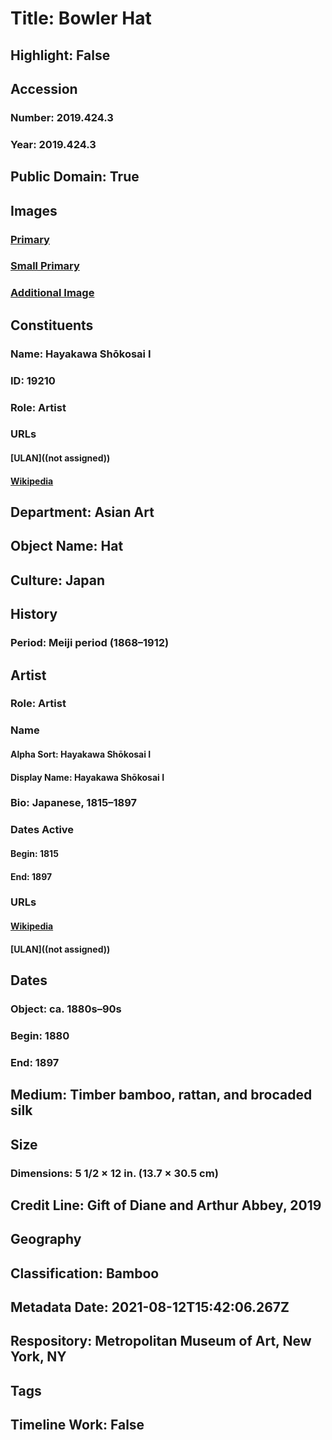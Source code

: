 # Title: Bowler Hat
## Highlight: False
## Accession
### Number: 2019.424.3
### Year: 2019.424.3
## Public Domain: True
## Images
### [Primary](https://images.metmuseum.org/CRDImages/as/original/DP-12562-001.jpg)
### [Small Primary](https://images.metmuseum.org/CRDImages/as/web-large/DP-12562-001.jpg)
### [Additional Image](https://images.metmuseum.org/CRDImages/as/original/DP-12562-002.jpg)
## Constituents
### Name: Hayakawa Shōkosai I
### ID: 19210
### Role: Artist
### URLs
#### [ULAN]((not assigned))
#### [Wikipedia](https://www.wikidata.org/wiki/Q96758271)
## Department: Asian Art
## Object Name: Hat
## Culture: Japan
## History
### Period: Meiji period (1868–1912)
## Artist
### Role: Artist
### Name
#### Alpha Sort: Hayakawa Shōkosai I
#### Display Name: Hayakawa Shōkosai I
### Bio: Japanese, 1815–1897
### Dates Active
#### Begin: 1815
#### End: 1897
### URLs
#### [Wikipedia](https://www.wikidata.org/wiki/Q96758271)
#### [ULAN]((not assigned))
## Dates
### Object: ca. 1880s–90s
### Begin: 1880
### End: 1897
## Medium: Timber bamboo, rattan, and brocaded silk
## Size
### Dimensions: 5 1/2 × 12 in. (13.7 × 30.5 cm)
## Credit Line: Gift of Diane and Arthur Abbey, 2019
## Geography
## Classification: Bamboo
## Metadata Date: 2021-08-12T15:42:06.267Z
## Respository: Metropolitan Museum of Art, New York, NY
## Tags
## Timeline Work: False